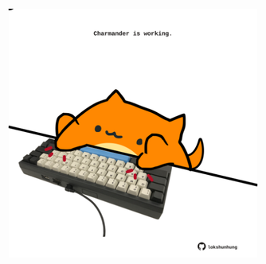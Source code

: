 <!-- built at 22/08/2025, 12:00:41 UTC -->
<p align="center">
  <img width="500" height="500" src="./ReadmeImage.svg">
</p>
